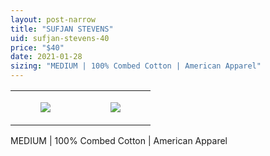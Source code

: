 ```yaml
---
layout: post-narrow
title: "SUFJAN STEVENS"
uid: sufjan-stevens-40
price: "$40"
date: 2021-01-28
sizing: "MEDIUM | 100% Combed Cotton | American Apparel"
---
```




<table style="width:100%;"><tr><td style="vertical-align:top;">
      <figure class="tmblr-full" data-orig-height="2048" data-orig-width="1365" data-orig-src="https://concertshirts.netlify.app/shirts/0453/0453-01.jpg"><img src="https://64.media.tumblr.com/df36165cab968fd7a291994c49f7b7ae/df12474881726a0f-64/s540x810/80bf2090f677cecaeed137f0c0482075d9d3b4f0.jpg" data-orig-height="2048" data-orig-width="1365" data-orig-src="https://concertshirts.netlify.app/shirts/0453/0453-01.jpg"/></figure></td>
    <td style="vertical-align:top;">
      <figure class="tmblr-full" data-orig-height="2048" data-orig-width="1365" data-orig-src="https://concertshirts.netlify.app/shirts/0453/0453-02.jpg"><img src="https://64.media.tumblr.com/f5651469551d4a11b2cadb2627a1fb0b/df12474881726a0f-77/s540x810/4327c65598096a9f6d4cbaf80373773fbf11efae.jpg" data-orig-height="2048" data-orig-width="1365" data-orig-src="https://concertshirts.netlify.app/shirts/0453/0453-02.jpg"/></figure></td>
  </tr></table><p>
  MEDIUM | 100% Combed Cotton | American Apparel
</p>
